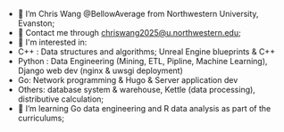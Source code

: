 - 👋 I’m Chris Wang @BellowAverage from Northwestern University, Evanston;
- 📧 Contact me through chriswang2025@u.northwestern.edu;
- 👀 I'm interested in:
-   C++ : Data structures and algorithms; Unreal Engine blueprints & C++
-   Python : Data Engineering (Mining, ETL, Pipline, Machine Learning), Django web dev (nginx & uwsgi deployment)
-   Go: Network programming & Hugo & Server application dev
-   Others: database system & warehouse, Kettle (data processing), distributive calculation;
- 🌱 I’m learning Go data engineering and R data analysis as part of the curriculums;
